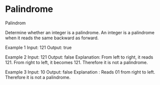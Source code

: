 # Palindrome
Palindrom


Determine whether an integer is a palindrome. An integer is a palindrome when it reads the same backward as forward.


Example 1 Input: 121 Output: true


Example 2 Input: 121 Output: false Explanation: From left to right, it reads 121. From right to left, it becomes 121. Therefore it is not a palindrome.


Example 3 Input: 10 Output: false Explanation : Reads 01 from right to left. Therefore it is not a palindrome.

